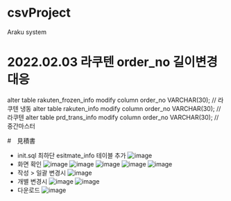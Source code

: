 # csvProject
Araku system

# 2022.02.03 라쿠텐 order_no 길이변경 대응
alter table rakuten_frozen_info modify column order_no VARCHAR(30); // 라쿠텐 냉동
alter table rakuten_info modify column order_no VARCHAR(30); // 라쿠텐
alter table prd_trans_info modify column order_no VARCHAR(30); // 중간마스터

#　見積書
- init.sql 최하단 esitmate_info 테이블 추가
![image](https://user-images.githubusercontent.com/18359068/150670405-74d60872-c6cd-4098-94e3-8709c7bd77da.png)
- 화면 확인
![image](https://user-images.githubusercontent.com/18359068/150670441-5b813687-9484-4804-81a3-fcb95ed31ca1.png)
![image](https://user-images.githubusercontent.com/18359068/150670454-13388c79-18a6-419e-9a5f-8f1ec4b40418.png)
![image](https://user-images.githubusercontent.com/18359068/150670467-22bf395a-9603-45f2-a905-ae8609483804.png)
![image](https://user-images.githubusercontent.com/18359068/150670486-fdad38c7-b917-4bf9-9041-54d876332dc8.png)
![image](https://user-images.githubusercontent.com/18359068/150670503-7cc569f1-b4e4-4431-a14f-d325c60d8ead.png)
 - 작성 > 일괄 변경시
![image](https://user-images.githubusercontent.com/18359068/150670517-ae3e0b90-8a50-4e4b-a38e-9cbd5f551bfb.png)
- 개별 변경시
![image](https://user-images.githubusercontent.com/18359068/150670550-caefdeba-8aba-4cae-9e27-6d69382f1f25.png)
![image](https://user-images.githubusercontent.com/18359068/150670560-5f57636c-10b8-4f2a-978f-65fc1ebcf044.png)
- 다운로드
![image](https://user-images.githubusercontent.com/18359068/150670580-7300c431-5ac1-4d6c-97cc-4ba9f12063ce.png)
